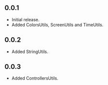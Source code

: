 ## 0.0.1

- Initial release.
- Added ColorsUtils, ScreenUtils and TimeUtils.

## 0.0.2

- Added StringUtils.

## 0.0.3

- Added ControllersUtils.
